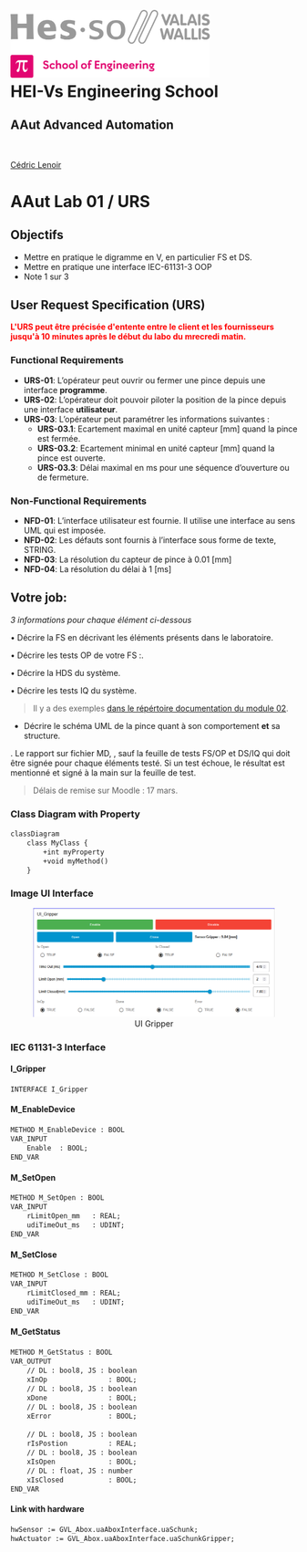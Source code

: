<h1 align="left">
  <br>
  <img src="./img/hei-en.png" alt="HEI-Vs Logo" width="350">
  <br>
  HEI-Vs Engineering School <h2>AAut Advanced Automation</h2>
  <br>
</h1>

[Cédric Lenoir](mailto:cedric.lenoir@hevs.ch)

# AAut Lab 01 / URS

## Objectifs
-   Mettre en pratique le digramme en V, en particulier FS et DS.
-   Mettre en pratique une interface IEC-61131-3 OOP
-   Note 1 sur 3

## User Request Specification (URS)
<strong style="color:red;">L'URS peut être précisée d'entente entre le client et les fournisseurs jusqu'à 10 minutes après le début du labo du mrecredi matin.</strong>

### Functional Requirements
- **URS-01**: L’opérateur peut ouvrir ou fermer une pince depuis une interface **programme**.
- **URS-02**: L’opérateur doit pouvoir piloter la position de la pince depuis une interface **utilisateur**.
- **URS-03**: L’opérateur peut paramétrer les informations suivantes :
    - **URS-03.1**: Ecartement maximal en unité capteur [mm] quand la pince est fermée.
    - **URS-03.2**: Ecartement minimal en unité capteur [mm] quand la pince est ouverte.
    - **URS-03.3**: Délai maximal en ms pour une séquence d’ouverture ou de fermeture.

### Non-Functional Requirements
- **NFD-01**: L’interface utilisateur est fournie. Il utilise une interface au sens UML qui est imposée.
- **NFD-02**: Les défauts sont fournis à l’interface sous forme de texte, STRING.
- **NFD-03**: La résolution du capteur de pince à 0.01 [mm]
- **NFD-04**: La résolution du délai à 1 [ms]


## Votre job:
*3 informations pour chaque élément ci-dessous*

•	Décrire la FS en décrivant les éléments présents dans le laboratoire.

•	Décrire les tests OP de votre FS :.

•	Décrire la HDS du système.

•	Décrire les tests IQ du système.


> Il y a des exemples [dans le répértoire documentation du module 02](../AAut_MOD_02_Specification/documentation).

-   Décrire le schéma UML de la pince quant à son comportement **et** sa structure.

.   Le rapport sur fichier MD, , sauf la feuille de tests FS/OP et DS/IQ qui doit être signée pour chaque éléments testé. Si un test échoue, le résultat est mentionné et signé à la main sur la feuille de test.

> Délais de remise sur Moodle : 17 mars.

### Class Diagram with Property

```mermaid
classDiagram
    class MyClass {
        +int myProperty
        +void myMethod()
    }
```

### Image UI Interface

<div align="center">
  <figure>
    <img src="./img/UI_Gripper.png" 
         alt="Image lost: UI_Gripper.png">
    <figcaption>UI Gripper</figcaption>
  </figure>
</div>

### IEC 61131-3 Interface

#### I_Gripper
```iecst
INTERFACE I_Gripper
```
####  M_EnableDevice
```iecst
METHOD M_EnableDevice : BOOL
VAR_INPUT
	Enable	: BOOL;
END_VAR
```
#### M_SetOpen
```iecst
METHOD M_SetOpen : BOOL
VAR_INPUT
	rLimitOpen_mm	: REAL;
	udiTimeOut_ms	: UDINT;
END_VAR
```

#### M_SetClose
```iecst
METHOD M_SetClose : BOOL
VAR_INPUT
	rLimitClosed_mm	: REAL;
	udiTimeOut_ms	: UDINT;	
END_VAR
```

#### M_GetStatus
```iecst
METHOD M_GetStatus : BOOL
VAR_OUTPUT
	// DL : bool8, JS : boolean
	xInOp				: BOOL;
	// DL : bool8, JS : boolean
	xDone				: BOOL;
	// DL : bool8, JS : boolean
	xError				: BOOL;	
	
	// DL : bool8, JS : boolean
	rIsPostion			: REAL;
	// DL : bool8, JS : boolean
	xIsOpen				: BOOL;
	// DL : float, JS : number
	xIsClosed			: BOOL;	
END_VAR
```
#### Link with hardware
```iecst
hwSensor := GVL_Abox.uaAboxInterface.uaSchunk;
hwActuator := GVL_Abox.uaAboxInterface.uaSchunkGripper;
```